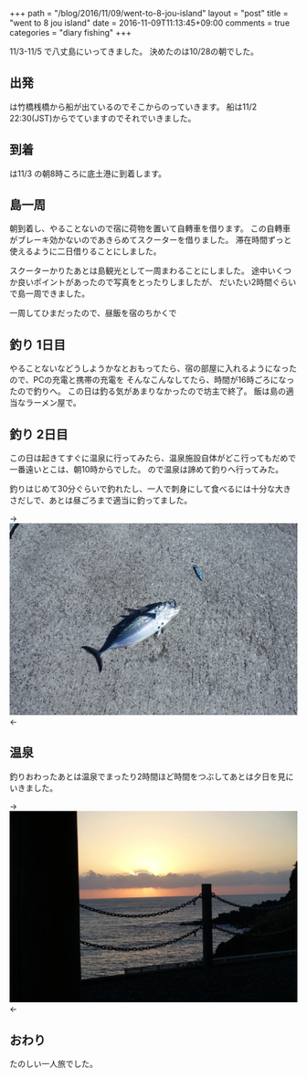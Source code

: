 +++
path = "/blog/2016/11/09/went-to-8-jou-island"
layout = "post"
title = "went to 8 jou island"
date = 2016-11-09T11:13:45+09:00
comments = true
categories = "diary fishing"
+++

11/3-11/5 で八丈島にいってきました。
決めたのは10/28の朝でした。

## 出発
は竹橋桟橋から船が出ているのでそこからのっていきます。
船は11/2 22:30(JST)からでていますのでそれでいきました。

## 到着
は11/3 の朝8時ころに底土港に到着します。

## 島一周
朝到着し、やることないので宿に荷物を置いて自轉車を借ります。
この自轉車がブレーキ効かないのであきらめてスクーターを借りました。
滞在時間ずっと使えるように二日借りることにしました。

スクーターかりたあとは島観光として一周まわることにしました。
途中いくつか良いポイントがあったので写真をとったりしましたが、
だいたい2時間ぐらいで島一周できました。

一周してひまだったので、昼飯を宿のちかくで

## 釣り 1日目
やることないなどうしようかなとおもってたら、宿の部屋に入れるようになったので、PCの充電と携帯の充電を
そんなこんなしてたら、時間が16時ごろになったので釣りへ。
この日は釣る気があまりなかったので坊主で終了。
飯は島の適当なラーメン屋で。

## 釣り 2日目
この日は起きてすぐに温泉に行ってみたら、温泉施設自体がどこ行ってもだめで一番遠いとこは、朝10時からでした。
ので温泉は諦めて釣りへ行ってみた。

釣りはじめて30分ぐらいで釣れたし、一人で刺身にして食べるには十分な大きさだしで、あとは昼ごろまで適当に釣ってました。

-> ![アイッパラ](/images/photo/hachijo-ipara.webp) <-

## 温泉
釣りおわったあとは温泉でまったり2時間ほど時間をつぶしてあとは夕日を見にいきました。

-> ![サンセット](/images/photo/hachijo-sunset.webp) <-

## おわり
たのしい一人旅でした。
